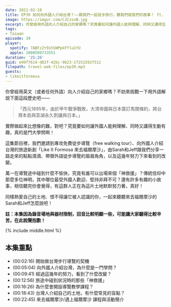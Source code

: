 ```yaml
---
date: 2021-02-18
title: EP39 如何向外國人介紹台灣？——跟我們一起徒步旅行，聽我們說我們的故事！ ft. 來去福爾摩沙 Sarah、Jeff
image: https://imgur.com/CJCzsxB.jpg
excerpt: 你曾經用外語向人介紹自己的家鄉嗎？究竟要如何讓外國人能夠理解、同時又講得生動有趣，真的是門大學問啊！這集節目邀請到專攻免費徒步導覽、向外國人介紹台灣的旅遊新創「Like It Formosa 來去福爾摩沙」，由Sarah和Jeff跟我們分享一路走來的點點滴滴、帶領外語徒步導覽的眉眉角角，以及這幾年努力下來看到的改變，相信聽完你會覺得，有這群人正在為這片土地默默努力著，真好！一起來聽聽來去福爾摩沙的Sarah和Jeff怎麼說吧！
tags:
- Taiwan
episode: 39
player:
  spotify: 7ABFz2t9ihSWPpkFflu1YU
  apple: 1000509733551
duration: '25:26'
guid: e99f7614-d82f-42bc-9b23-1f251592f512
filepath: travel-wok-files/ep39.mp3
guests:
- likeitformosa
---
```


你曾經用英文（或者任何外語）向人介紹自己的家鄉嗎？不妨來挑戰一下用外語解說下面這段歷史吧——

> 「西元1895年，由於甲午戰爭戰敗，大清帝國與日本簽訂馬關條約，將台灣本島與澎湖永久割讓與日本。」

實際做起來比想像的難，對吧？究竟要如何讓外國人能夠理解、同時又講得生動有趣，真的是門大學問啊！

這集節目裡，我們邀請到專攻免費徒步導覽（free walking tour）、向外國人介紹台灣的旅遊新創「Like It Formosa 來去福爾摩沙」，由Sarah和Jeff跟我們分享一路走來的點點滴滴、帶領外語徒步導覽的眉眉角角，以及這幾年努力下來看到的改變。

萬一在導覽途中碰到什麼不愉快，究竟有誰可以出場來個「神救援」？傳統信仰中那麼多位神明，其中哪位最受外國人歡迎、堅持非拜不可？還有許多有趣的小故事，相信聽完你會覺得，有這群人正在為這片土地默默努力著，真好！

同樣熱愛自己的土地、恨不得讓它被人認識的你，一起來聽聽來去福爾摩沙的Sarah和Jeff怎麼說吧！

**註：本集因為錄音場地與器材限制，回音比較明顯一些，可能讓大家聽得比較辛苦，在此說聲抱歉！**



{% include middle.html %}

## 本集重點

* (00:02:16) 開始做台灣步行導覽的契機
* (00:05:04) 向外國人介紹台灣，為什麼是一門學問？
* (00:09:41) 經過這幾年的努力，看到了什麼改變？
* (00:12:56) 旅途中碰到狀況時的那些「神救援」
* (00:16:26) 為什麼會開設導覽教學課程？
* (00:18:43) 台灣人介紹自己的土地，有什麼常見的盲點？
* (00:22:45) 來去福爾摩沙/遇上福爾摩沙 課程與活動簡介
